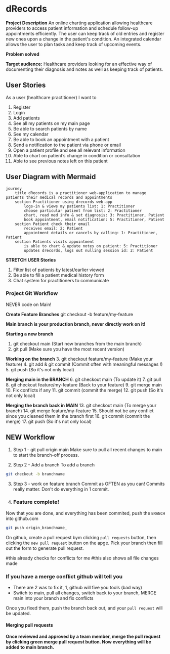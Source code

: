 # dRecords

**Project Description**
An online charting application allowing healthcare providers to access patient information and schedule follow-up appointments efficiently. The user can keep track of old entries and register new ones upon a change in the patient's condition. An integrated calendar allows the user to plan tasks and keep track of upcoming events.

**Problem solved** 

**Target audience:** Healthcare providers looking for an effective way of documenting their diagnosis and notes as well as keeping track of patients.


## User Stories
As a user (healthcare practitioner) I want to
1. Register
2. Login
3. Add patients
4. See all my patients on my main page
5. Be able to search patients by name
6. See my calendar
7. Be able to book an appointment with a patient
8. Send a notification to the patient via phone or email
8. Open a patient profile and see all relevant information
10. Able to chart on patient’s change in condition or consultation
11. Able to see previous notes left on this patient

## User Diagram with Mermaid

``` mermaid
journey
	title dRecords is a practitioner web-application to manage patients their medical records and appointments
	section Practitioner using drecords web-app
		logs-in & views my patients list: 1: Practitioner
		choose particular patient from list: 2: Practitioner
		chart, read med info & set diagnosis: 3: Practitioner, Patient
		book appointment, email notification: 5: Practitioner, Patient
	section Patient check their email
		receives email: 2: Patient
		appointment details or cancels by calling: 1: Practitioner, Patient
	section Patients visits appointment
		is able to chart & update notes on patient: 5: Practitioner
		updates drecords, logs out nulling session id: 2: Patient
```
**STRETCH USER Stories**
1. Filter list of patients by latest/earlier viewed
2. Be able to fill a patient medical history form
3. Chat system for practitioners to communicate

### Project Git Workflow
NEVER code on Main!

**Create Feature Branches** 
git checkout -b feature/my-feature

**Main branch is your production branch, never directly work on it!**

**Starting a new branch**
1. git checkout main (Start new branches from the main branch)
2. git pull (Make sure you have the most recent version)

**Working on the branch** 
3. git checkout feature/my-feature (Make your feature) 
4. git add & git commit (Commit often with meaningful messages !) 
5. git push (So it's not only local)

**Merging main in the BRANCH**
6. git checkout main (To update it)
7. git pull 
8. git checkout feature/my-feature (Back to your feature) 
9. git merge main 
10. Fix conflicts if any 
11. git commit (commit the merge) 
12. git push (So it's not only local)

**Merging the branch back in MAIN** 
13. git checkout main (To merge your branch) 
14. git merge feature/my-feature 
15. Should not be any conflict since you cleaned them in the branch first 
16. git commit (commit the merge) 
17. git push (So it's not only local)

## NEW Workflow 
1. Step 1 - git pull origin main
Make sure to pull all recent changes to main to start the branch-off process.

2. Step 2 - Add a branch 
To add a branch 
```sh
git checkout -b branchname
```
3. Step 3 - work on feature branch
Commit as OFTEN as you can! Commits really matter. Don't do everything in 1 commit.

4. ### Feature complete!

Now that you are done, and everything has been commited, push the `BRANCH` into github.com

```sh
git push origin_branchname_
```
On github, create a pull request bym clicking `pull requests` button, then clicking the `new pull request` button on the apge. Pick your branch then fill out the form to generate pull request.

#this already checks for conflicts for me
#this also shows all file changes made


### If you have a merge conflict github will tell you

- There are 2 was to fix it, 1, github will five you tools (bad way)
- Switch to main, pull all changes, switch back to your branch, MERGE main into your branch and fix conflicts

Once you fixed them, push the branch back out, and your `pull request` will be updated.


#### Merging pull requests
#### Once reviewed and approved by a team member, merge the pull request by clicking green merge pull request button. Now everything will be added to main branch.
